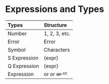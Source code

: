 # Expressions and Types

| Types | Structure |
| :--------- | :-------- |
| Number | 1, 2, 3, etc. |
| Error | Error <exp> |
| Symbol | Characters |
| S Expression | (expr) |
| Q Expression | {expr} |
| Expression | <number> or <symbol> or <s expr> or <q expr> |